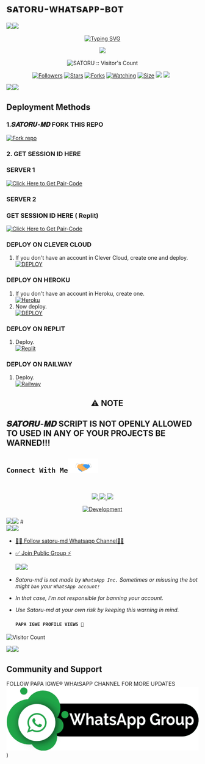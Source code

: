  # sᴀᴛᴏʀᴜ-ᴡʜᴀᴛsᴀᴘᴘ-ʙᴏᴛ
   <a><img src='https://i.imgur.com/LyHic3i.gif'/></a><a><img src='https://i.imgur.com/LyHic3i.gif'/></a>
<p align="center">
<p align="center">
  <a href="https://git.io/typing-svg"><img src="https://readme-typing-svg.demolab.com?font=EB+Garamond&weight=800&size=28&duration=4000&pause=1000&random=false&width=435&lines=+•sᴀᴛᴏʀᴜ-+ɢᴏᴊᴏ-+ᴍᴅ;MULTI-DEVICE+WHATSAPP+BOT;ᴅᴇᴠᴇʟᴏᴘᴘᴇʀ+ᴘᴀʀ+ᴘᴀᴘᴀ+ɪɢᴡᴇ;RELEASED+DATE+22%2F6%2F2024." alt="Typing SVG" /></a>
 </p>
<p align="center">
<img src="https://i.imgur.com/BdMw2lF.jpeg"/> 
<p align="center"><img src="https://profile-counter.glitch.me/{SATORU}/count.svg" alt="SATORU :: Visitor's Count" /></p>
<p align="center">
<a href="https://github.com/Satoru-md/followers"><img title="Followers" src="https://img.shields.io/github/followers/Satoru?color=red&style=flat-square"></a>
<a href="https://github.com/Satoru204/Satoru-md/stargazers/"><img title="Stars" src="https://img.shields.io/github/stars/https://github.com/Satoru204/Satoru-md?color=blue&style=flat-square"></a>
<a href="https://github.com/Satoru204/Satoru-md/network/members"><img title="Forks" src="https://img.shields.io/github/forks/Satoru204/Satoru-md?color=red&style=flat-square"></a>
<a href="https://github.com/Satoru204/Satoru-md/watchers"><img title="Watching" src="https://img.shields.io/github/watchers/Satoru204/Satoru-md?label=Watchers&color=blue&style=flat-square"></a>
<a href="https://github.com/Satoru204/Satoru-md/"><img title="Size" src="https://img.shields.io/github/repo-size/Satoru204/Satoru-md?style=flat-square&color=green"></a>
<a href="https://hits.seeyoufarm.com"><img src="https://hits.seeyoufarm.com/api/count/incr/badge.svg?url=https%3A%2F%2Fgithub.com%2FSatoru204%2FSatoru-md&count_bg=%2379C83D&title_bg=%23555555&icon=probot.svg&icon_color=%2300FF6D&title=hits&edge_flat=false"/></a>
<a href="https://github.com/Satoru204/Satoru-md/graphs/commit-activity"><img height="20" src="https://img.shields.io/badge/Maintained%3F-yes-green.svg"></a>&nbsp;&nbsp;
</p>
<p align='center'>
    </p>
<a><img src='https://i.imgur.com/LyHic3i.gif'/></a><a><img src='https://i.imgur.com/LyHic3i.gif'/></a>
<p align="center">

 ##  Deployment Methods

### 1.𝑺𝑨𝑻𝑶𝑹𝑼-𝑴𝑫 FORK THIS REPO

<a href='https://github.com/Satoru204/Satoru-md/fork' target="_blank"><img alt='Fork repo' src='https://img.shields.io/badge/Fork This Repo-black?style=for-the-badge&logo=git&logoColor=white'/></a>

### 2. GET SESSION ID HERE

### SERVER 1 
 
<a href="https://test-1-1m94.onrender.com"><img src="https://img.shields.io/badge/SESSION_ID-blue" alt="Click Here to Get Pair-Code" width="110"></a>   

### SERVER 2 
### GET SESSION ID HERE ( Replit) 

<a href="https://replit.com/@iamdeeceex/QueenAnita-Md-session-generator"><img src="https://img.shields.io/badge/SESSION-ID-red" alt="Click Here to Get Pair-Code" width="110"></a>   



### DEPLOY ON CLEVER CLOUD

1. If you don't have an account in Clever Cloud, create one and deploy.
    <br>
    <a href='https://api.clever-cloud.com/v2/sessions/signup?subscription_source=cta-home-signup' target="_blank"><img alt='DEPLOY' src='https://img.shields.io/badge/-DEPLOY-orange?style=for-the-badge&logo=clever-cloud&logoColor=white'/></a>

### DEPLOY ON HEROKU

1. If you don't have an account in Heroku, create one.
    <br>
    <a href='https://signup.heroku.com/' target="_blank"><img alt='Heroku' src='https://img.shields.io/badge/-Create-purple?style=for-the-badge&logo=heroku&logoColor=white'/></a>
2. Now deploy.
    <br>
    <a href='https://dashboard.heroku.com/new?templat=https://github.com/Satoru204/Satoru-md' target="_blank"><img alt='DEPLOY' src='https://img.shields.io/badge/-DEPLOY-purple?style=for-the-badge&logo=heroku&logoColor=white'/></a>
### DEPLOY ON REPLIT
1. Deploy.
    <br>
    <a href='https://replit.com/github/Satoru204/Satoru-md' target="_blank"><img alt='Replit' src='https://img.shields.io/badge/-Deploy-red?style=for-the-badge&logo=replit&logoColor=white'/></a>
### DEPLOY ON RAILWAY
1. Deploy.
    <br>
    <a href='https://railway.com/github/Satoru204/Satoru-md' target="_blank"><img alt='Railway' src='https://img.shields.io/badge/-Deploy-green?style=for-the-badge&logo=railway&logoColor=white'/></a>

    <h2 align="center"> ⚠️ NOTE  </h2>
## 𝑺𝑨𝑻𝑶𝑹𝑼-𝑴𝑫 SCRIPT IS NOT OPENLY ALLOWED TO USED IN ANY OF YOUR PROJECTS BE WARNED!!! 

## ```Connect With Me```<img src="https://github.com/0xAbdulKhalid/0xAbdulKhalid/raw/main/assets/mdImages/handshake.gif" width ="80"></h1> 
 <br> 
<p align="center">
<a href="https://wa.me/24160338758"><img src="https://img.shields.io/badge/Contact papa igwé-25D366?style=for-the-badge&logo=whatsapp&logoColor=white" />
<a href="https://whatsapp.com/channel/0029Vak1chV4Y9lkl89DuD3j"><img src="https://img.shields.io/badge/Join Official Channel-25D366?style=for-the-badge&logo=whatsapp&logoColor=white" />
<a href="https://t.me/satoru-md"><img src="https://img.shields.io/badge/Telegram-0088cc?style=for-the-badge&logo=telegram&logoColor=white" /><br>
<p align="center">
<img alt="Development" width="250" src="https://media2.giphy.com/media/W9tBvzTXkQopi/giphy.gif?cid=6c09b952xu6syi1fyqfyc04wcfk0qvqe8fd7sop136zxfjyn&ep=v1_internal_gif_by_id&rid=giphy.gif&ct=g" /> </p>
<a><img src='https://i.imgur.com/LyHic3i.gif'/></a><a><img src='https://i.imgur.com/LyHic3i.gif'/></a>
# 

<br>
<a><img src='https://i.imgur.com/LyHic3i.gif'/></a><a><img src='https://i.imgur.com/LyHic3i.gif'/></a>

* [🧑‍💻 Follow satoru-md Whatsapp Channel🧑‍💻](https://whatsapp.com/channel/0029Vak1chV4Y9lkl89DuD3j)

  

* [✅ Join Public Group ⚡](https://chat.whatsapp.com/KRqmK7MU5OZ8pcKoeo4CVt)

  <a><img src='https://i.imgur.com/LyHic3i.gif'/></a><a><img src='https://i.imgur.com/LyHic3i.gif'/></a>
  

- *Satoru-md is not made by `WhatsApp Inc.` Sometimes or misusing the bot might `ban` your `WhatsApp account!`*
- *In that case, I'm not responsible for banning your account.*
- *Use Satoru-md at your own risk by keeping this warning in mind.*
  
  #### ```PAPA IGWE PROFILE VIEWS 🧚```
![Visitor Count](https://profile-counter.glitch.me/Satoru204/count.svg)

<a><img src='https://i.imgur.com/LyHic3i.gif'/></a><a><img src='https://i.imgur.com/LyHic3i.gif'/></a>

## Community and Support

FOLLOW PAPA IGWE® WHAtSAPP CHANNEL FOR MORE UPDATES
[![JOIN WHATSAPP GROUP](https://raw.githubusercontent.com/Neeraj-x0/Neeraj-x0/main/photos/suddidina-join-whatsapp.png)](https://whatsapp.com/channel/0029Vak1chV4Y9lkl89DuD3j))

